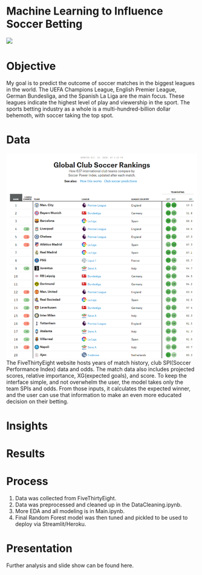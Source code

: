 # Machine Learning to Influence Soccer Betting

<img src="https://www.thetimes.co.uk/imageserver/image/%2Fmethode%2Ftimes%2Fprod%2Fweb%2Fbin%2Fefe61ce4-a3e3-11ea-a585-dcb14d2bcd47.jpg?crop=3812%2C2144%2C124%2C326&resize=1180">

# Objective
My goal is to predict the outcome of soccer matches in the biggest leagues in the world. The UEFA Champions League, English Premier League, German Bundesliga, and the Spanish La Liga are the main focus. These leagues indicate the highest level of play and viewership in the sport. The sports betting industry as a whole is a multi-hundred-billion dollar behemoth, with soccer taking the top spot. 

# Data
![FiveThirtyEight](Images/538.png)
The FiveThirtyEight website hosts years of match history, club SPI(Soccer Performance Index) data and odds. The match data also includes projected scores, relative importance, XG(expected goals), and score. To keep the interface simple, and not overwhelm the user, the model takes only the team SPIs and odds. From those inputs, it calculates the expected winner, and the user can use that information to make an even more educated decision on their betting. 

# Insights


# Results


# Process
1. Data was collected from FiveThirtyEight. 
2. Data was preprocessed and cleaned up in the DataCleaning.ipynb.
3. More EDA and all modeling is in Main.ipynb. 
4. Final Random Forest model was then tuned and pickled to be used to deploy via Streamlit/Heroku. 

# Presentation
Further analysis and slide show can be found here.
